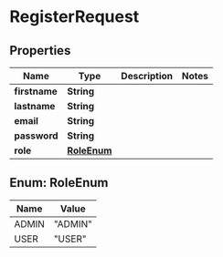 

# RegisterRequest


## Properties

| Name | Type | Description | Notes |
|------------ | ------------- | ------------- | -------------|
|**firstname** | **String** |  |  |
|**lastname** | **String** |  |  |
|**email** | **String** |  |  |
|**password** | **String** |  |  |
|**role** | [**RoleEnum**](#RoleEnum) |  |  |



## Enum: RoleEnum

| Name | Value |
|---- | -----|
| ADMIN | &quot;ADMIN&quot; |
| USER | &quot;USER&quot; |




